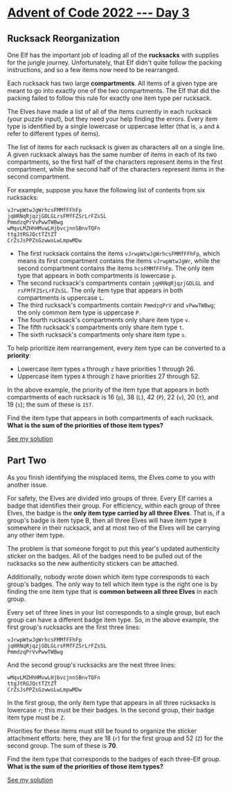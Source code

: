 <!-- @format -->

# [Advent of Code 2022 --- Day 3][0]

## Rucksack Reorganization

One Elf has the important job of loading all of the **rucksacks** with supplies
for the jungle journey. Unfortunately, that Elf didn't quite follow the packing
instructions, and so a few items now need to be rearranged.

Each rucksack has two large **compartments**. All items of a given type are
meant to go into exactly one of the two compartments. The Elf that did the
packing failed to follow this rule for exactly one item type per rucksack.

The Elves have made a list of all of the items currently in each rucksack (your
puzzle input), but they need your help finding the errors. Every item type is
identified by a single lowercase or uppercase letter (that is, `a` and `A` refer
to different types of items).

The list of items for each rucksack is given as characters all on a single line.
A given rucksack always has the same number of items in each of its two
compartments, so the first half of the characters represent items in the first
compartment, while the second half of the characters represent items in the
second compartment.

For example, suppose you have the following list of contents from six rucksacks:

```
vJrwpWtwJgWrhcsFMMfFFhFp
jqHRNqRjqzjGDLGLrsFMfFZSrLrFZsSL
PmmdzqPrVvPwwTWBwg
wMqvLMZHhHMvwLHjbvcjnnSBnvTQFn
ttgJtRGJQctTZtZT
CrZsJsPPZsGzwwsLwLmpwMDw
```

- The first rucksack contains the items `vJrwpWtwJgWrhcsFMMfFFhFp`, which means
  its first compartment contains the items `vJrwpWtwJgWr`, while the second
  compartment contains the items `hcsFMMfFFhFp`. The only item type that appears
  in both compartments is lowercase `p`.
- The second rucksack's compartments contain `jqHRNqRjqzjGDLGL` and
  `rsFMfFZSrLrFZsSL`. The only item type that appears in both compartments is
  uppercase `L`.
- The third rucksack's compartments contain `PmmdzqPrV` and `vPwwTWBwg`; the
  only common item type is uppercase `P`.
- The fourth rucksack's compartments only share item type `v`.
- The fifth rucksack's compartments only share item type `t`.
- The sixth rucksack's compartments only share item type `s`.

To help prioritize item rearrangement, every item type can be converted to a
**priority**:

- Lowercase item types `a` through `z` have priorities 1 through 26.
- Uppercase item types `A` through `Z` have priorities 27 through 52.

In the above example, the priority of the item type that appears in both
compartments of each rucksack is 16 (`p`), 38 (`L`), 42 (`P`), 22 (`v`), 20
(`t`), and 19 (`s`); the sum of these is `157`.

Find the item type that appears in both compartments of each rucksack. **What
is the sum of the priorities of those item types?**

[See my solution](/day-3/ch-1.js)

## Part Two

As you finish identifying the misplaced items, the Elves come to you with another
issue.

For safety, the Elves are divided into groups of three. Every Elf carries a badge
that identifies their group. For efficiency, within each group of three Elves,
the badge is the **only item type carried by all three Elves**. That is, if a
group's badge is item type B, then all three Elves will have item type `B`
somewhere in their rucksack, and at most two of the Elves will be carrying any
other item type.

The problem is that someone forgot to put this year's updated authenticity
sticker on the badges. All of the badges need to be pulled out of the rucksacks
so the new authenticity stickers can be attached.

Additionally, nobody wrote down which item type corresponds to each group's
badges. The only way to tell which item type is the right one is by finding the
one item type that is **common between all three Elves** in each group.

Every set of three lines in your list corresponds to a single group, but each
group can have a different badge item type. So, in the above example, the first
group's rucksacks are the first three lines:

```
vJrwpWtwJgWrhcsFMMfFFhFp
jqHRNqRjqzjGDLGLrsFMfFZSrLrFZsSL
PmmdzqPrVvPwwTWBwg
```

And the second group's rucksacks are the next three lines:

```
wMqvLMZHhHMvwLHjbvcjnnSBnvTQFn
ttgJtRGJQctTZtZT
CrZsJsPPZsGzwwsLwLmpwMDw
```

In the first group, the only item type that appears in all three rucksacks is
lowercase `r`; this must be their badges. In the second group, their badge item
type must be `Z`.

Priorities for these items must still be found to organize the sticker attachment
efforts: here, they are 18 (`r`) for the first group and 52 (`Z`) for the second
group. The sum of these is **70**.

Find the item type that corresponds to the badges of each three-Elf group. **What
is the sum of the priorities of those item types?**

[See my solution](/day-3/ch-2.js)

[0]: https://adventofcode.com/2022/day/3 'Advent of Code - Day 2'
